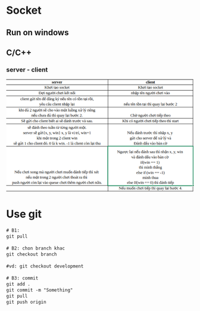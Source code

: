 # Socket
## Run on windows
## C/C++
### server - client
![Alt text](picture\server-client.png?raw=true "Title")

# Use git
```
# B1:
git pull

# B2: chon branch khac
git checkout branch

#vd: git checkout development

# B3: commit
git add .
git commit -m "Something"
git pull
git push origin

```